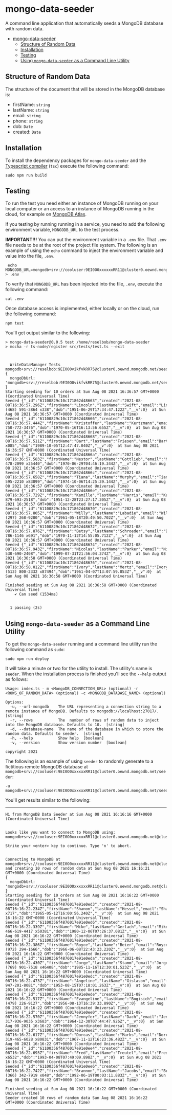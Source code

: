 # mongo-data-seeder

A command line application that automatically seeds a MongoDB database with random data.
- [mongo-data-seeder](#mongo-data-seeder)
  - [Structure of Random Data](#structure-of-random-data)
  - [Installation](#installation)
  - [Testing](#testing)
  - [Using `mongo-data-seeder` as a Command Line Utility](#using-mongo-data-seeder-as-a-command-line-utility)

## Structure of Random Data

The structure of the document that will be stored in the MongoDB database is:

* firstName: `string`
* lastName: `string`
* email: `string`
* phone: `string`
* dob: `Date`
* created: `Date`


## Installation

To install the dependency packages for `mongo-data-seeder` and the [Typescript compiler](https://www.typescriptlang.org/docs/handbook/compiler-options.html) (`tsc`) execute the following command:

`sudo npm run build`

## Testing

To run the test you need either an instance of MongoDB running on your local computer or an access to an instance of MongoDB running in the cloud, for example on [MongoDB Atlas](https://cloud.mongodb.com/).

If you testing by running running in a service, you need to add the following environment variable, `MONGODB_URL` to the test process.

**IMPORTANT!!!** You can put the environment variable in a `.env` file. That `.env` file needs to be at the root of the project file system. The following is an example of using the `echo` command to inject the environment variable and value into the file, `.env`.

```
 echo MONGODB_URL=mongodb+srv://cooluser:9EI0O0xxxxxxRR11@cluster0.oewnd.mongodb.net/seeder > .env
```

To verify that `MONGODB_URL` has been injected into the file, `.env`, execute the following command:

`cat .env`

Once database access is implemented, either locally or on the cloud, run the following command:

`npm test`

You'll get output similar to the following:

```
> mongo-data-seeder@0.0.5 test /home/reselbob/mongo-data-seeder
> mocha -r ts-node/register src/tests/test.ts --exit



  WriteDataManager Tests
mongodb+srv://reselbob:9EI0O0vikfvkRR75@cluster0.oewnd.mongodb.net/seeder
{
  mongoDbUrl: 'mongodb+srv://reselbob:9EI0O0vikfvkRR75@cluster0.oewnd.mongodb.net/seeder'
}
Starting seeding for 10 orders at Sun Aug 08 2021 16:36:57 GMT+0000 (Coordinated Universal Time)
Seeded {"_id":"61100829c10c171862d48663","created":"2021-08-08T16:36:57.296Z","firstName":"Lincoln","lastName":"Swift","email":"Lincoln.Swift@ciara.net","phone":"(468) 591-3864 x338","dob":"1951-06-29T17:34:47.122Z","__v":0}  at Sun Aug 08 2021 16:36:57 GMT+0000 (Coordinated Universal Time)
Seeded {"_id":"61100829c10c171862d48666","created":"2021-08-08T16:36:57.444Z","firstName":"Kristoffer","lastName":"Kertzmann","email":"Kristoffer.Kertzmann@ebba.com","phone":"1-750-772-3476","dob":"1970-05-16T16:13:56.655Z","__v":0}  at Sun Aug 08 2021 16:36:57 GMT+0000 (Coordinated Universal Time)
Seeded {"_id":"61100829c10c171862d48668","created":"2021-08-08T16:36:57.511Z","firstName":"Bart","lastName":"Friesen","email":"Bart.Friesen@gus.net","phone":"343.716.0861 x085","dob":"1989-10-05T12:47:47.040Z","__v":0}  at Sun Aug 08 2021 16:36:57 GMT+0000 (Coordinated Universal Time)
Seeded {"_id":"61100829c10c171862d4866a","created":"2021-08-08T16:36:57.583Z","firstName":"Nestor","lastName":"Gottlieb","email":"Nestor.Gottlieb@rozella.net","phone":"791-478-2099 x25440","dob":"1970-06-29T04:46:19.344Z","__v":0}  at Sun Aug 08 2021 16:36:57 GMT+0000 (Coordinated Universal Time)
Seeded {"_id":"61100829c10c171862d4866c","created":"2021-08-08T16:36:57.658Z","firstName":"Tiana","lastName":"Murphy","email":"Tiana.Murphy@karianne.org","phone":"709-595-2210 x83899","dob":"1974-10-06T14:25:39.144Z","__v":0}  at Sun Aug 08 2021 16:36:57 GMT+0000 (Coordinated Universal Time)
Seeded {"_id":"61100829c10c171862d4866e","created":"2021-08-08T16:36:57.729Z","firstName":"Kamille","lastName":"Harris","email":"Kamille.Harris@lavon.org","phone":"1-879-693-2518","dob":"1951-12-28T23:27:17.305Z","__v":0}  at Sun Aug 08 2021 16:36:57 GMT+0000 (Coordinated Universal Time)
Seeded {"_id":"61100829c10c171862d48670","created":"2021-08-08T16:36:57.805Z","firstName":"Willy","lastName":"Labadie","email":"Willy.Labadie@marina.biz","phone":"(297) 268-9280","dob":"1961-05-18T20:49:50.702Z","__v":0}  at Sun Aug 08 2021 16:36:57 GMT+0000 (Coordinated Universal Time)
Seeded {"_id":"61100829c10c171862d48672","created":"2021-08-08T16:36:57.876Z","firstName":"Betsy","lastName":"Schroeder","email":"Betsy.Schroeder@felipa.com","phone":"946-786-1146 x691","dob":"1970-11-12T14:55:05.712Z","__v":0}  at Sun Aug 08 2021 16:36:57 GMT+0000 (Coordinated Universal Time)
Seeded {"_id":"61100829c10c171862d48674","created":"2021-08-08T16:36:57.943Z","firstName":"Nicolas","lastName":"Parker","email":"Nicolas.Parker@tanya.com","phone":"1-530-690-2408","dob":"1999-07-31T21:56:04.374Z","__v":0}  at Sun Aug 08 2021 16:36:58 GMT+0000 (Coordinated Universal Time)
Seeded {"_id":"6110082ac10c171862d48676","created":"2021-08-08T16:36:58.012Z","firstName":"Ivory","lastName":"Mertz","email":"Ivory.Mertz@aniyah.info","phone":"(513) 800-2332 x87494","dob":"1961-04-07T13:07:59.853Z","__v":0}  at Sun Aug 08 2021 16:36:58 GMT+0000 (Coordinated Universal Time)

Finished seeding at Sun Aug 08 2021 16:36:58 GMT+0000 (Coordinated Universal Time)
    ✔ Can seed (1534ms)


  1 passing (2s)

```

## Using `mongo-data-seeder` as a Command Line Utility

To get the `mongo-data-seeder` running and a command line utility run the following command as `sudo`:

`sudo npm run deploy`

It will take a minute or two for the utility to install. The utility's name is `seeder`. When the installation process is finished you'll see the `--help` output as follows:

```
Usage: index.ts - m <MongoDB_CONNECTION_URL> (optional) -r <ROWS_OF_RANDOM_DATA> (optional) -c <MONGODB_DATABASE_NAME> (optional)

Options:
  -u, --url-mongodb    The URL representing a connection string to a remote instance of MongoDB. Defaults to mongodb://localhost:27017/.  [string]
  -r, --rows           The  number of rows of random data to inject into the MongoDB database. Defaults to 10.  [string]
  -d, --database-name  The name of the database in which to store the random data. Defaults to seeder.  [string]
  -h, --help           Show help  [boolean]
  -v, --version        Show version number  [boolean]

copyright 2021

```

The following is an example of using `seeder` to randomly generate to a fictitious remote MongoDB database at `mongodb+srv://cooluser:9EI0O0xxxxxxRR11@cluster0.oewnd.mongodb.net/seeder`:

```
-u mongodb+srv://cooluser:9EI0O0xxxxxxRR11@cluster0.oewnd.mongodb.net/seeder
```

You'll get results similar to the following:

----

```
Hi from MongoDB Data Seeder at Sun Aug 08 2021 16:16:16 GMT+0000 (Coordinated Universal Time)


Looks like you want to connect to MongoDB using: mongodb+srv://cooluser:9EI0O0xxxxxxRR11@cluster0.oewnd.mongodb.net@cluster0.oewnd.mongodb.net/seeder. 

Strike your <enter> key to continue. Type 'n' to abort. 


Connecting to MongoDB at mongodb+srv://cooluser:9EI0O0xxxxxxRR11@cluster0.oewnd.mongodb.net@cluster0.oewnd.mongodb.net/seeder and creating 10 rows of random data at Sun Aug 08 2021 16:16:21 GMT+0000 (Coordinated Universal Time)
{
  mongoDbUrl: 'mongodb+srv://cooluser:9EI0O0xxxxxxRR11@cluster0.oewnd.mongodb.net@cluster0.oewnd.mongodb.net/seeder'
}
Starting seeding for 10 orders at Sun Aug 08 2021 16:16:22 GMT+0000 (Coordinated Universal Time)
Seeded {"_id":"61100356f4876017e91e0ed3","created":"2021-08-08T16:16:22.234Z","firstName":"Shanon","lastName":"Hessel","email":"Shanon.Hessel@brock.com","phone":"531.928.3642 x717","dob":"1965-05-12T16:00:56.240Z","__v":0}  at Sun Aug 08 2021 16:16:22 GMT+0000 (Coordinated Universal Time)
Seeded {"_id":"61100356f4876017e91e0ed6","created":"2021-08-08T16:16:22.339Z","firstName":"Mike","lastName":"Gerlach","email":"Mike.Gerlach@melissa.name","phone":"1-466-619-4417 x50381","dob":"1980-12-06T07:26:37.081Z","__v":0}  at Sun Aug 08 2021 16:16:22 GMT+0000 (Coordinated Universal Time)
Seeded {"_id":"61100356f4876017e91e0ed8","created":"2021-08-08T16:16:22.386Z","firstName":"Royce","lastName":"Beier","email":"Royce.Beier@stan.com","phone":"(972) 294-1666","dob":"1966-06-08T22:43:23.220Z","__v":0}  at Sun Aug 08 2021 16:16:22 GMT+0000 (Coordinated Universal Time)
Seeded {"_id":"61100356f4876017e91e0eda","created":"2021-08-08T16:16:22.430Z","firstName":"Jorge","lastName":"Stamm","email":"Jorge.Stamm@shane.name","phone":"(769) 901-7518 x46408","dob":"1985-11-16T12:30:01.523Z","__v":0}  at Sun Aug 08 2021 16:16:22 GMT+0000 (Coordinated Universal Time)
Seeded {"_id":"61100356f4876017e91e0edc","created":"2021-08-08T16:16:22.473Z","firstName":"Angeline","lastName":"Gislason","email":"Angeline.Gislason@zane.biz","phone":"1-947-201-8081","dob":"1953-08-15T07:18:01.263Z","__v":0}  at Sun Aug 08 2021 16:16:22 GMT+0000 (Coordinated Universal Time)
Seeded {"_id":"61100356f4876017e91e0ede","created":"2021-08-08T16:16:22.517Z","firstName":"Evangeline","lastName":"Bogisich","email":"Evangeline.Bogisich@wilburn.net","phone":"(479) 226-9127","dob":"1956-08-13T16:39:33.890Z","__v":0}  at Sun Aug 08 2021 16:16:22 GMT+0000 (Coordinated Universal Time)
Seeded {"_id":"61100356f4876017e91e0ee0","created":"2021-08-08T16:16:22.570Z","firstName":"Jennyfer","lastName":"Dach","email":"Jennyfer.Dach@ally.name","phone":"1-317-936-9035 x3683","dob":"1964-12-30T07:44:47.926Z","__v":0}  at Sun Aug 08 2021 16:16:22 GMT+0000 (Coordinated Universal Time)
Seeded {"_id":"61100356f4876017e91e0ee2","created":"2021-08-08T16:16:22.617Z","firstName":"Dorcas","lastName":"Marks","email":"Dorcas.Marks@karolann.com","phone":"1-319-465-6028 x80831","dob":"1967-11-12T16:23:36.482Z","__v":0}  at Sun Aug 08 2021 16:16:22 GMT+0000 (Coordinated Universal Time)
Seeded {"_id":"61100356f4876017e91e0ee4","created":"2021-08-08T16:16:22.693Z","firstName":"Fred","lastName":"Treutel","email":"Fred.Treutel@ludie.net","phone":"821.412.9112 x6532","dob":"1993-04-08T07:49:09.898Z","__v":0}  at Sun Aug 08 2021 16:16:22 GMT+0000 (Coordinated Universal Time)
Seeded {"_id":"61100356f4876017e91e0ee6","created":"2021-08-08T16:16:22.742Z","firstName":"Brannon","lastName":"Jacobs","email":"Brannon.Jacobs@prudence.info","phone":"(366) 342-7919 x048","dob":"1992-06-19T00:03:11.883Z","__v":0}  at Sun Aug 08 2021 16:16:22 GMT+0000 (Coordinated Universal Time)

Finished seeding at Sun Aug 08 2021 16:16:22 GMT+0000 (Coordinated Universal Time)
Seeder created 10 rows of random data Sun Aug 08 2021 16:16:22 GMT+0000 (Coordinated Universal Time)

```

----
